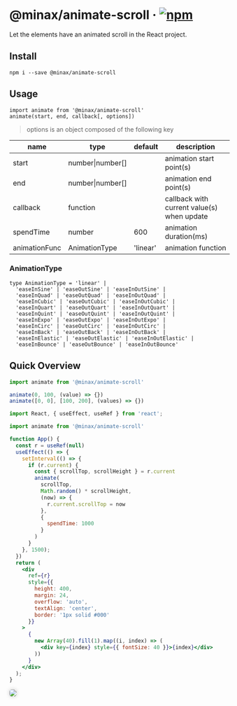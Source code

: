 # @minax/animate-scroll &middot; [![npm](https://img.shields.io/npm/v/@minax/animate-scroll.svg)](https://www.npmjs.com/package/@minax/animate-scroll)
Let the elements have an animated scroll in the React project.

## Install
``` shell
npm i --save @minax/animate-scroll
```

## Usage
```
import animate from '@minax/animate-scroll'
animate(start, end, callback[, options])
```
> options is an object composed of the following key

name|type|default|description
--|--|--|--
start|number\|number[]||animation start point(s)
end|number\|number[]||animation end point(s)
callback|function||callback with current value(s) when update
spendTime|number|600|animation duration(ms)
animationFunc|AnimationType|'linear'|animation function

### AnimationType
```
type AnimationType = 'linear' |
  'easeInSine' | 'easeOutSine' | 'easeInOutSine' |
  'easeInQuad' | 'easeOutQuad' | 'easeInOutQuad' |
  'easeInCubic' | 'easeOutCubic' | 'easeInOutCubic' |
  'easeInQuart' | 'easeOutQuart' | 'easeInOutQuart' |
  'easeInQuint' | 'easeOutQuint' | 'easeInOutQuint' |
  'easeInExpo' | 'easeOutExpo' | 'easeInOutExpo' |
  'easeInCirc' | 'easeOutCirc' | 'easeInOutCirc' |
  'easeInBack' | 'easeOutBack' | 'easeInOutBack' |
  'easeInElastic' | 'easeOutElastic' | 'easeInOutElastic' |
  'easeInBounce' | 'easeOutBounce' | 'easeInOutBounce'
```

## Quick Overview

```js
import animate from '@minax/animate-scroll'

animate(0, 100, (value) => {})
animate([0, 0], [100, 200], (values) => {})
```

``` jsx
import React, { useEffect, useRef } from 'react';

import animate from '@minax/animate-scroll'

function App() {
  const r = useRef(null)
  useEffect(() => {
    setInterval(() => {
      if (r.current) {
        const { scrollTop, scrollHeight } = r.current
        animate(
          scrollTop,
          Math.random() * scrollHeight,
          (now) => {
            r.current.scrollTop = now
          },
          {
            spendTime: 1000
          }
        )
      }
    }, 1500);
  })
  return (
    <div
      ref={r}
      style={{
        height: 400,
        margin: 24,
        overflow: 'auto',
        textAlign: 'center',
        border: '1px solid #000'
      }}
    >
      {
        new Array(40).fill(1).map((i, index) => (
          <div key={index} style={{ fontSize: 40 }}>{index}</div>
        ))
      }
    </div>
  );
}
```

<p>
  <img src="./docs/images/1.gif" style="border-radius: 5px; box-shadow: 0 0 10px rgba(0, 0, 0, .2)" />
</p>


